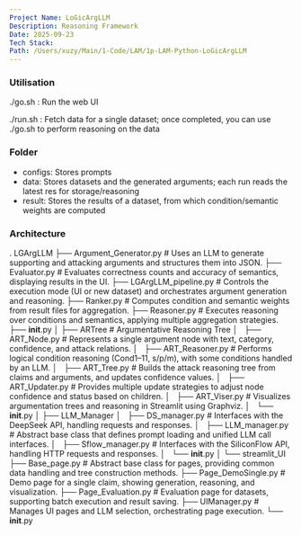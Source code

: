 ```yaml
---
Project Name: LoGicArgLLM
Description: Reasoning Framework  
Date: 2025-09-23
Tech Stack:
Path: /Users/xuzy/Main/1-Code/LAM/1p-LAM-Python-LoGicArgLLM
---
```


### Utilisation 
./go.sh : 
Run the web UI

./run.sh : 
Fetch data for a single dataset; once completed, you can use ./go.sh to perform reasoning on the data

### Folder
- configs: Stores prompts
- data: Stores datasets and the generated arguments; each run reads the latest res for storage/reasoning
- result: Stores the results of a dataset, from which condition/semantic weights are computed



### Architecture 
.
LGArgLLM
├── Argument_Generator.py # Uses an LLM to generate supporting and attacking arguments and structures them into JSON.
├── Evaluator.py # Evaluates correctness counts and accuracy of semantics, displaying results in the UI.
├── LGArgLLM_pipeline.py # Controls the execution mode (UI or new dataset) and orchestrates argument generation and reasoning.
├── Ranker.py # Computes condition and semantic weights from result files for aggregation.
├── Reasoner.py # Executes reasoning over conditions and semantics, applying multiple aggregation strategies.
├── __init__.py 
│
├── ARTree # Argumentative Reasoning Tree 
│   ├── ART_Node.py # Represents a single argument node with text, category, confidence, and attack relations.
│   ├── ART_Reasoner.py # Performs logical condition reasoning (Cond1–11, s/p/m), with some conditions handled by an LLM.
│   ├── ART_Tree.py # Builds the attack reasoning tree from claims and arguments, and updates confidence values.
│   ├── ART_Updater.py # Provides multiple update strategies to adjust node confidence and status based on children.
│   ├── ART_Viser.py # Visualizes argumentation trees and reasoning in Streamlit using Graphviz.
│   └── __init__.py
│
├── LLM_Manager
│   ├── DS_manager.py # Interfaces with the DeepSeek API, handling requests and responses.
│   ├── LLM_manager.py # Abstract base class that defines prompt loading and unified LLM call interfaces.
│   ├── Sflow_manager.py # Interfaces with the SiliconFlow API, handling HTTP requests and responses.
│   └── __init__.py
│
└── streamlit_UI
    ├── Base_page.py # Abstract base class for pages, providing common data handling and tree construction methods.
    ├── Page_DemoSingle.py # Demo page for a single claim, showing generation, reasoning, and visualization.
    ├── Page_Evaluation.py # Evaluation page for datasets, supporting batch execution and result saving.
    ├── UIManager.py # Manages UI pages and LLM selection, orchestrating page execution.
    └── __init__.py

